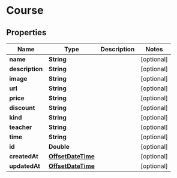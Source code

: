 
# Course

## Properties
Name | Type | Description | Notes
------------ | ------------- | ------------- | -------------
**name** | **String** |  |  [optional]
**description** | **String** |  |  [optional]
**image** | **String** |  |  [optional]
**url** | **String** |  |  [optional]
**price** | **String** |  |  [optional]
**discount** | **String** |  |  [optional]
**kind** | **String** |  |  [optional]
**teacher** | **String** |  |  [optional]
**time** | **String** |  |  [optional]
**id** | **Double** |  |  [optional]
**createdAt** | [**OffsetDateTime**](OffsetDateTime.md) |  |  [optional]
**updatedAt** | [**OffsetDateTime**](OffsetDateTime.md) |  |  [optional]



